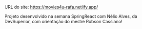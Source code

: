 URL do site: https://movies4u-rafa.netlify.app/

Projeto desenvolvido na semana SpringReact com Nélio Alves, da DevSuperior, com orientação do mestre Robson Cassiano!

